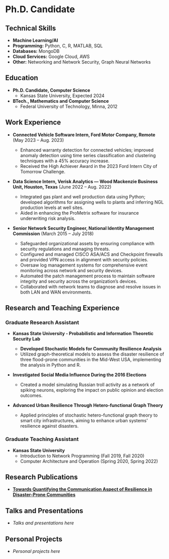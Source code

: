 # Ph.D. Candidate

## Technical Skills
- **Machine Learning/AI**
- **Programming:** Python, C, R, MATLAB, SQL
- **Databases:** MongoDB
- **Cloud Services:** Google Cloud, AWS
- **Other:** Networking and Network Security, Graph Neural Networks

## Education
- **Ph.D. Candidate, Computer Science**
  - Kansas State University, Expected 2024
- **BTech., Mathematics and Computer Science**
  - Federal University of Technology, Minna, 2012

## Work Experience
- **Connected Vehicle Software Intern, Ford Motor Company, Remote** (May 2023 – Aug. 2023)
    - Enhanced warranty detection for connected vehicles; improved anomaly detection using time series classification and clustering 
      techniques with a 45% accuracy increase.
    - Received the High Achiever Award in the 2023 Ford Intern City of Tomorrow Challenge.

- **Data Science Intern, Verisk Analytics — Wood Mackenzie Business Unit, Houston, Texas** (June 2022 – Aug. 2022)
    - Integrated gas plant and well production data using Python; developed algorithms for assigning wells to plants and inferring NGL     
    production levels at well sites.
    - Aided in enhancing the ProMetrix software for insurance underwriting risk analysis.

- **Senior Network Security Engineer, National Identity Management Commission** (March 2015 – July 2018)
    - Safeguarded organizational assets by ensuring compliance with security regulations and managing threats.
    - Configured and managed CISCO ASA/ACS and Checkpoint firewalls and provided VPN access in alignment with security policies.
    - Oversaw log management systems for comprehensive event monitoring across network and security devices.
    - Automated the patch management process to maintain software integrity and security across the organization’s devices.
    - Collaborated with network teams to diagnose and resolve issues in both LAN and WAN environments.


## Research and Teaching Experience
### Graduate Research Assistant
- **Kansas State University - Probabilistic and Information Theoretic Security Lab**
  - **Developed Stochastic Models for Community Resilience Analysis**
  - Utilized graph-theoretical models to assess the disaster resilience of three flood-prone communities in the Mid-West USA, implementing the analysis in Python and R.
  
- **Investigated Social Media Influence During the 2016 Elections**
  - Created a model simulating Russian troll activity as a network of spiking neurons, exploring the impact on public opinion and election outcomes.

- **Advanced Urban Resilience Through Hetero-functional Graph Theory**
  - Applied principles of stochastic hetero-functional graph theory to smart city infrastructures, aiming to enhance urban systems' resilience against disasters.

### Graduate Teaching Assistant
- **Kansas State University**
  - Introduction to Network Programming (Fall 2019, Fall 2020)
  - Computer Architecture and Operation (Spring 2020, Spring 2022)

## Research Publications
- **[Towards Quantifying the Communication Aspect of Resilience in Disaster-Prone Communities](https://www.nature.com/articles/s41598-024-59192-3)**

## Talks and Presentations
- *Talks and presentations here*

## Personal Projects
- *Personal projects here*

